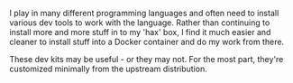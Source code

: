 I play in many different programming languages and often need to install various dev tools to work with the language. Rather than continuing to install more and more stuff in to my 'hax' box, I find it much easier and cleaner to install stuff into a Docker container and do my work from there.

These dev kits may be useful - or they may not. For the most part, they're customized minimally from the upstream distribution.
